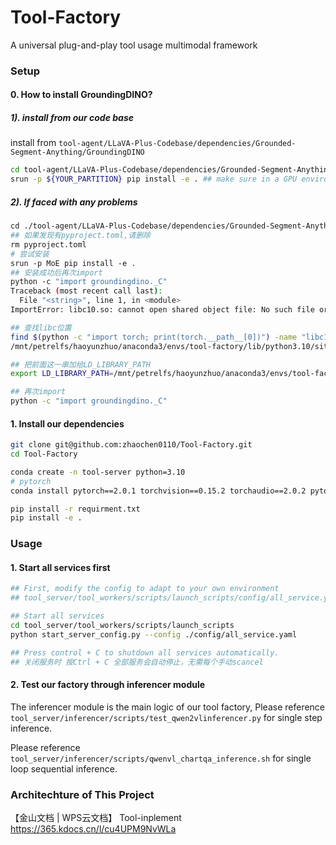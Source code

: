 # Tool-Factory

A universal plug-and-play tool usage multimodal framework


### Setup
#### 0. How to install GroundingDINO?

##### 1). install from our code base
install from `tool-agent/LLaVA-Plus-Codebase/dependencies/Grounded-Segment-Anything/GroundingDINO` 
```bash 
cd tool-agent/LLaVA-Plus-Codebase/dependencies/Grounded-Segment-Anything/GroundingDINO
srun -p ${YOUR_PARTITION} pip install -e . ## make sure in a GPU environment
```

##### 2). If faced with any problems

```bash
cd ./tool-agent/LLaVA-Plus-Codebase/dependencies/Grounded-Segment-Anything/GroundingDINO
## 如果发现有pyproject.toml,请删除
rm pyproject.toml
# 尝试安装
srun -p MoE pip install -e .
## 安装成功后再次import
python -c "import groundingdino._C"
Traceback (most recent call last):
  File "<string>", line 1, in <module>
ImportError: libc10.so: cannot open shared object file: No such file or directory

## 查找libc位置
find $(python -c "import torch; print(torch.__path__[0])") -name "libc10.so"
/mnt/petrelfs/haoyunzhuo/anaconda3/envs/tool-factory/lib/python3.10/site-packages/torch/lib/libc10.so

## 把前面这一串加给LD_LIBRARY_PATH
export LD_LIBRARY_PATH=/mnt/petrelfs/haoyunzhuo/anaconda3/envs/tool-factory/lib/python3.10/site-packages/torch/lib

## 再次import
python -c "import groundingdino._C"
```
#### 1. Install our dependencies

```bash
git clone git@github.com:zhaochen0110/Tool-Factory.git
cd Tool-Factory

conda create -n tool-server python=3.10
# pytorch
conda install pytorch==2.0.1 torchvision==0.15.2 torchaudio==2.0.2 pytorch-cuda=11.8 -c pytorch -c nvidia

pip install -r requirment.txt
pip install -e .

```

### Usage

#### 1. Start all services first

```bash
## First, modify the config to adapt to your own environment
## tool_server/tool_workers/scripts/launch_scripts/config/all_service.yaml

## Start all services
cd tool_server/tool_workers/scripts/launch_scripts
python start_server_config.py --config ./config/all_service.yaml

## Press control + C to shutdown all services automatically.
## 关闭服务时 按Ctrl + C 全部服务会自动停止，无需每个手动scancel
```

#### 2. Test our factory through inferencer module

The inferencer module is the main logic of our tool factory, Please reference `tool_server/inferencer/scripts/test_qwen2vlinferencer.py` for
single step inference.

Please reference `tool_server/inferencer/scripts/qwenvl_chartqa_inference.sh` for single loop sequential inference.

### Architechture of This Project

【金山文档 | WPS云文档】 Tool-inplement
https://365.kdocs.cn/l/cu4UPM9NvWLa
